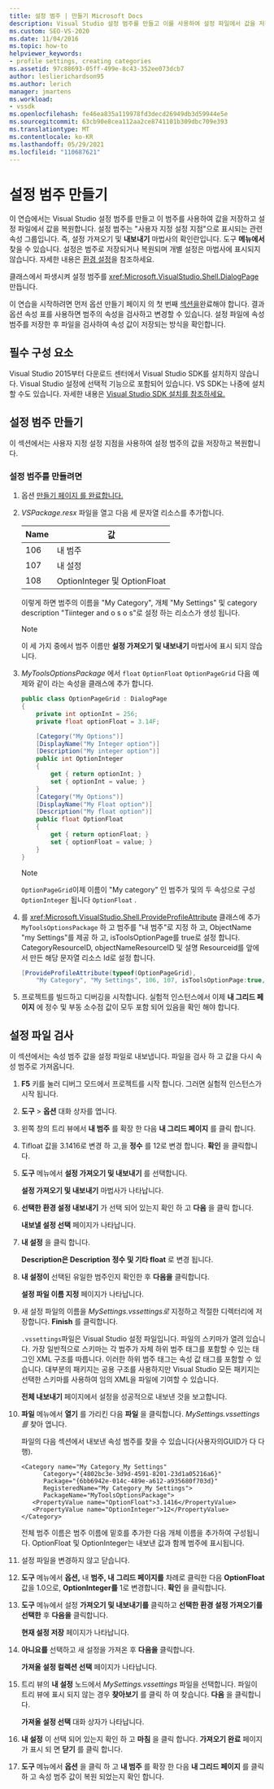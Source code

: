 ```yaml
---
title: 설정 범주 | 만들기 Microsoft Docs
description: Visual Studio 설정 범주를 만들고 이를 사용하여 설정 파일에서 값을 저장하고 복원하는 방법을 알아봅니다.
ms.custom: SEO-VS-2020
ms.date: 11/04/2016
ms.topic: how-to
helpviewer_keywords:
- profile settings, creating categories
ms.assetid: 97c88693-05ff-499e-8c43-352ee073dcb7
author: leslierichardson95
ms.author: lerich
manager: jmartens
ms.workload:
- vssdk
ms.openlocfilehash: fe46ea835a119978fd3decd26949db3d59944e5e
ms.sourcegitcommit: 63cb90e8cea112aa2ce8741101b309dbc709e393
ms.translationtype: MT
ms.contentlocale: ko-KR
ms.lasthandoff: 05/29/2021
ms.locfileid: "110687621"
---
```

# <a name="create-a-settings-category"></a>설정 범주 만들기

이 연습에서는 Visual Studio 설정 범주를 만들고 이 범주를 사용하여 값을 저장하고 설정 파일에서 값을 복원합니다. 설정 범주는 "사용자 지정 설정 지점"으로 표시되는 관련 속성 그룹입니다. 즉, 설정 가져오기 및 **내보내기** 마법사의 확인란입니다. 도구 **메뉴에서** 찾을 수 있습니다. 설정은 범주로 저장되거나 복원되며 개별 설정은 마법사에 표시되지 않습니다. 자세한 내용은 [환경 설정](../ide/environment-settings.md)을 참조하세요.

클래스에서 파생시켜 설정 범주를 <xref:Microsoft.VisualStudio.Shell.DialogPage> 만듭니다.

이 연습을 시작하려면 먼저 옵션 만들기 페이지 의 첫 번째 [섹션을](../extensibility/creating-an-options-page.md)완료해야 합니다. 결과 옵션 속성 표를 사용하면 범주의 속성을 검사하고 변경할 수 있습니다. 설정 파일에 속성 범주를 저장한 후 파일을 검사하여 속성 값이 저장되는 방식을 확인합니다.

## <a name="prerequisites"></a>필수 구성 요소
 Visual Studio 2015부터 다운로드 센터에서 Visual Studio SDK를 설치하지 않습니다. Visual Studio 설정에 선택적 기능으로 포함되어 있습니다. VS SDK는 나중에 설치할 수도 있습니다. 자세한 내용은 [Visual Studio SDK 설치를 참조하세요.](../extensibility/installing-the-visual-studio-sdk.md)

## <a name="create-a-settings-category"></a>설정 범주 만들기
 이 섹션에서는 사용자 지정 설정 지점을 사용하여 설정 범주의 값을 저장하고 복원합니다.

### <a name="to-create-a-settings-category"></a>설정 범주를 만들려면

1. 옵션 [만들기 페이지 를 완료합니다.](../extensibility/creating-an-options-page.md)

2. *VSPackage.resx* 파일을 열고 다음 세 문자열 리소스를 추가합니다.

    |Name|값|
    |----------|-----------|
    |106|내 범주|
    |107|내 설정|
    |108|OptionInteger 및 OptionFloat|

     이렇게 하면 범주의 이름을 "My Category", 개체 "My Settings" 및 category description "Tiinteger and o s o s"로 설정 하는 리소스가 생성 됩니다.

    > [!NOTE]
    > 이 세 가지 중에서 범주 이름만 **설정 가져오기 및 내보내기** 마법사에 표시 되지 않습니다.

3. *MyToolsOptionsPackage* 에서 `float` `OptionFloat` `OptionPageGrid` 다음 예제와 같이 라는 속성을 클래스에 추가 합니다.

    ```csharp
    public class OptionPageGrid : DialogPage
    {
        private int optionInt = 256;
        private float optionFloat = 3.14F;

        [Category("My Options")]
        [DisplayName("My Integer option")]
        [Description("My integer option")]
        public int OptionInteger
        {
            get { return optionInt; }
            set { optionInt = value; }
        }
        [Category("My Options")]
        [DisplayName("My Float option")]
        [Description("My float option")]
        public float OptionFloat
        {
            get { return optionFloat; }
            set { optionFloat = value; }
        }
    }
    ```

    > [!NOTE]
    > `OptionPageGrid`이제 이름이 "My category" 인 범주가 및의 두 속성으로 구성 `OptionInteger` 됩니다 `OptionFloat` .

4. 를 <xref:Microsoft.VisualStudio.Shell.ProvideProfileAttribute> 클래스에 추가 `MyToolsOptionsPackage` 하 고 범주를 "내 범주"로 지정 하 고, ObjectName "my Settings"를 제공 하 고, isToolsOptionPage를 true로 설정 합니다. CategoryResourceID, objectNameResourceID 및 설명 Resourceid를 앞에서 만든 해당 문자열 리소스 Id로 설정 합니다.

    ```csharp
    [ProvideProfileAttribute(typeof(OptionPageGrid),
        "My Category", "My Settings", 106, 107, isToolsOptionPage:true, DescriptionResourceID = 108)]
    ```

5. 프로젝트를 빌드하고 디버깅을 시작합니다. 실험적 인스턴스에서 이제 **내 그리드 페이지** 에 정수 및 부동 소수점 값이 모두 포함 되어 있음을 확인 해야 합니다.

## <a name="examine-the-settings-file"></a>설정 파일 검사
 이 섹션에서는 속성 범주 값을 설정 파일로 내보냅니다. 파일을 검사 하 고 값을 다시 속성 범주로 가져옵니다.

1. **F5** 키를 눌러 디버그 모드에서 프로젝트를 시작 합니다. 그러면 실험적 인스턴스가 시작 됩니다.

2. **도구**  >  **옵션** 대화 상자를 엽니다.

3. 왼쪽 창의 트리 뷰에서 **내 범주** 를 확장 한 다음 **내 그리드 페이지** 를 클릭 합니다.

4. Tifloat 값을  3.1416로 변경 하 고,을 **정수** 를 12로 변경 합니다. **확인** 을 클릭합니다.

5. **도구** 메뉴에서 **설정 가져오기 및 내보내기** 를 선택합니다.

     **설정 가져오기 및 내보내기** 마법사가 나타납니다.

6. **선택한 환경 설정 내보내기** 가 선택 되어 있는지 확인 하 고 **다음** 을 클릭 합니다.

     **내보낼 설정 선택** 페이지가 나타납니다.

7. **내 설정** 을 클릭 합니다.

     **Description은 Description** **정수 및 기타 float** 로 변경 됩니다.

8. **내 설정이** 선택된 유일한 범주인지 확인한 후 **다음을** 클릭합니다.

     **설정 파일 이름 지정** 페이지가 나타납니다.

9. 새 설정 파일의 이름을 *MySettings.vssettings로* 지정하고 적절한 디렉터리에 저장합니다. **Finish** 를 클릭합니다.

   `.vssettings`파일은 Visual Studio 설정 파일입니다. 파일의 스키마가 열려 있습니다. 가장 일반적으로 스키마는 각 범주가 자체 하위 범주 태그를 포함할 수 있는 태그인 XML 구조를 따릅니다. 이러한 하위 범주 태그는 속성 값 태그를 포함할 수 있습니다. 대부분의 패키지는 공용 구조를 사용하지만 Visual Studio 모든 패키지는 선택한 스키마를 사용하여 임의 XML을 파일에 기여할 수 있습니다.

   **전체 내보내기** 페이지에서 설정을 성공적으로 내보낸 것을 보고합니다.

10. **파일** 메뉴에서 **열기** 를 가리킨 다음 **파일** 을 클릭합니다. *MySettings.vssettings를* 찾아 엽니다.

     파일의 다음 섹션에서 내보낸 속성 범주를 찾을 수 있습니다(사용자의GUID가 다 다행).

    ```
    <Category name="My Category_My Settings"
          Category="{4802bc3e-3d9d-4591-8201-23d1a05216a6}"
          Package="{6bb6942e-014c-489e-a612-a935680f703d}"
          RegisteredName="My Category_My Settings">
          PackageName="MyToolsOptionsPackage">
       <PropertyValue name="OptionFloat">3.1416</PropertyValue>
       <PropertyValue name="OptionInteger">12</PropertyValue>
    </Category>
    ```

     전체 범주 이름은 범주 이름에 밑호를 추가한 다음 개체 이름을 추가하여 구성됩니다. OptionFloat 및 OptionInteger는 내보낸 값과 함께 범주에 표시됩니다.

11. 설정 파일을 변경하지 않고 닫습니다.

12. **도구** 메뉴에서 **옵션,** 내 **범주, 내** **그리드 페이지를** 차례로 클릭한 다음 **OptionFloat** 값을 1.0으로, **OptionInteger를** 1로 변경합니다. **확인** 을 클릭합니다.

13. **도구** 메뉴에서 설정 **가져오기 및 내보내기를** 클릭하고 **선택한 환경 설정 가져오기를 선택한** 후 **다음을** 클릭합니다.

     **현재 설정 저장** 페이지가 나타납니다.

14. **아니요를** 선택하고 새 설정을 가져온 후 **다음을** 클릭합니다.

     **가져올 설정 컬렉션 선택** 페이지가 나타납니다.

15. 트리 뷰의 **내 설정** 노드에서 *MySettings.vssettings* 파일을 선택합니다. 파일이 트리 뷰에 표시 되지 않는 경우 **찾아보기** 를 클릭 하 여 찾습니다. **다음** 을 클릭합니다.

     **가져올 설정 선택** 대화 상자가 나타납니다.

16. **내 설정** 이 선택 되어 있는지 확인 하 고 **마침** 을 클릭 합니다. **가져오기 완료** 페이지가 표시 되 면 **닫기** 를 클릭 합니다.

17. **도구** 메뉴에서 **옵션** 을 클릭 하 고 **내 범주** 를 확장 한 다음 **내 그리드 페이지** 를 클릭 하 고 속성 범주 값이 복원 되었는지 확인 합니다.
